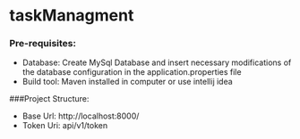 # taskManagment

### Pre-requisites: 

- Database: Create MySql Database and insert necessary modifications of the database configuration in the application.properties file
- Build tool: Maven installed in computer or use intellij idea

###Project Structure:

- Base Url: http://localhost:8000/
- Token Uri: api/v1/token


